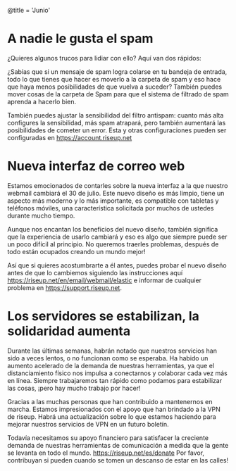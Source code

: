 @title = 'Junio'

# A nadie le gusta el spam

¿Quieres algunos trucos para lidiar con ello? Aquí van dos rápidos:

¿Sabías que si un mensaje de spam logra colarse en tu bandeja de entrada, 
todo lo que tienes que hacer es moverlo a la carpeta de spam y eso hace que 
haya menos posibilidades de que vuelva a suceder? También puedes mover cosas 
de la carpeta de Spam para que el sistema de filtrado de spam aprenda a 
hacerlo bien.

También puedes ajustar la sensibilidad del filtro antispam: cuanto más alta 
configures la sensibilidad, más spam atrapará, pero también aumentará las 
posibilidades de cometer un error. Esta y otras configuraciones pueden ser 
configuradas en https://account.riseup.net

# Nueva interfaz de correo web

Estamos emocionados de contarles sobre la nueva interfaz a la que nuestro 
webmail cambiará el 30 de julio. Este nuevo diseño es más limpio, tiene un 
aspecto más moderno y lo más importante, es compatible con tabletas y 
teléfonos móviles, una característica solicitada por muchos de ustedes 
durante mucho tiempo.

Aunque nos encantan los beneficios del nuevo diseño, también significa que la 
experiencia de usarlo cambiará y eso es algo que siempre puede ser un poco 
difícil al principio. No queremos traerles problemas, después de todo están 
ocupados creando un mundo mejor!

Así que si quieres acostumbrarte a él antes, puedes probar el nuevo diseño 
antes de que lo cambiemos siguiendo las instrucciones aquí
https://riseup.net/en/email/webmail/elastic e informar de cualquier problema
en https://support.riseup.net.

# Los servidores se estabilizan, la solidaridad aumenta

Durante las últimas semanas, habrán notado que nuestros servicios han sido a 
veces lentos, o no funcionan como se esperaba. Ha habido un aumento acelerado 
de la demanda de nuestras herramientas, ya que el distanciamiento físico nos 
impulsa a conectarnos y colaborar cada vez más en línea. Siempre trabajaremos 
tan rápido como podamos para estabilizar las cosas, ¡pero hay mucho trabajo 
por hacer!

Gracias a las muchas personas que han contribuido a mantenernos en marcha. 
Estamos impresionados con el apoyo que han brindado a la VPN de riseup. Habrá 
una actualización sobre lo que estamos haciendo para mejorar nuestros 
servicios de VPN en un futuro boletín.

Todavía necesitamos su apoyo financiero para satisfacer la creciente demanda 
de nuestras herramientas de comunicación a medida que la gente se levanta en 
todo el mundo. https://riseup.net/es/donate Por favor, contribuyan si pueden
cuando se tomen un descanso de estar en las calles!
